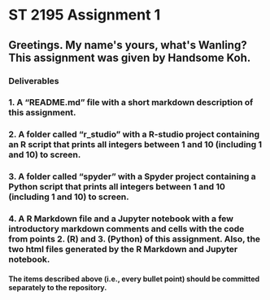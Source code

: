 # ST 2195 Assignment 1
## Greetings. My name's yours, what's Wanling? This assignment was given by Handsome Koh. 
### Deliverables 
### 1. A “README.md” file with a short markdown description of this assignment.
### 2. A folder called “r_studio” with a R-studio project containing an R script that prints all integers between 1 and 10 (including 1 and 10) to screen.
### 3. A folder called “spyder” with a Spyder project containing a Python script that prints all integers between 1 and 10 (including 1 and 10) to screen.
### 4. A R Markdown file and a Jupyter notebook with a few introductory markdown comments and cells with the code from points 2. (R) and 3. (Python) of this assignment. Also, the two html files generated by the R Markdown and Jupyter notebook.
#### The items described above (i.e., every bullet point) should be committed separately to the repository. 
